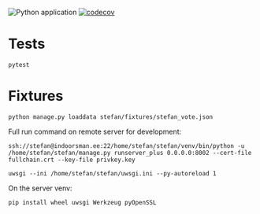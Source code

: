 ![Python application](https://github.com/Lauriy/stefan/workflows/Python%20application/badge.svg)
[![codecov](https://codecov.io/gh/Lauriy/stefan/branch/master/graph/badge.svg)](https://codecov.io/gh/Lauriy/stefan)

# Tests
```console
pytest
```

# Fixtures
```console
python manage.py loaddata stefan/fixtures/stefan_vote.json
```

Full run command on remote server for development:
```console
ssh://stefan@indoorsman.ee:22/home/stefan/stefan/venv/bin/python -u /home/stefan/stefan/manage.py runserver_plus 0.0.0.0:8002 --cert-file fullchain.crt --key-file privkey.key
```

```console
uwsgi --ini /home/stefan/stefan/uwsgi.ini --py-autoreload 1
```

On the server venv:
```console
pip install wheel uwsgi Werkzeug pyOpenSSL
```

